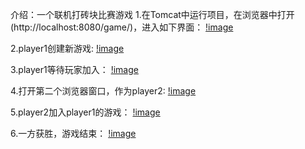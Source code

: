 介绍：一个联机打砖块比赛游戏
1.在Tomcat中运行项目，在浏览器中打开(http://localhost:8080/game/)，进入如下界面：
[!image](https://github.com/QLYang/Online-Arkanoid/blob/master/screenshot/list.png)

2.player1创建新游戏:
[!image](https://github.com/QLYang/Online-Arkanoid/blob/master/screenshot/createNewGame.png)

3.player1等待玩家加入：
[!image](https://github.com/QLYang/Online-Arkanoid/blob/master/screenshot/waitForOpponent.png)

4.打开第二个浏览器窗口，作为player2:
[!image](https://github.com/QLYang/Online-Arkanoid/blob/master/screenshot/openSecondWin.png)

5.player2加入player1的游戏：
[!image](https://github.com/QLYang/Online-Arkanoid/blob/master/screenshot/secondPlayerJoin.png)

6.一方获胜，游戏结束：
[!image](https://github.com/QLYang/Online-Arkanoid/blob/master/screenshot/gameOver.png)